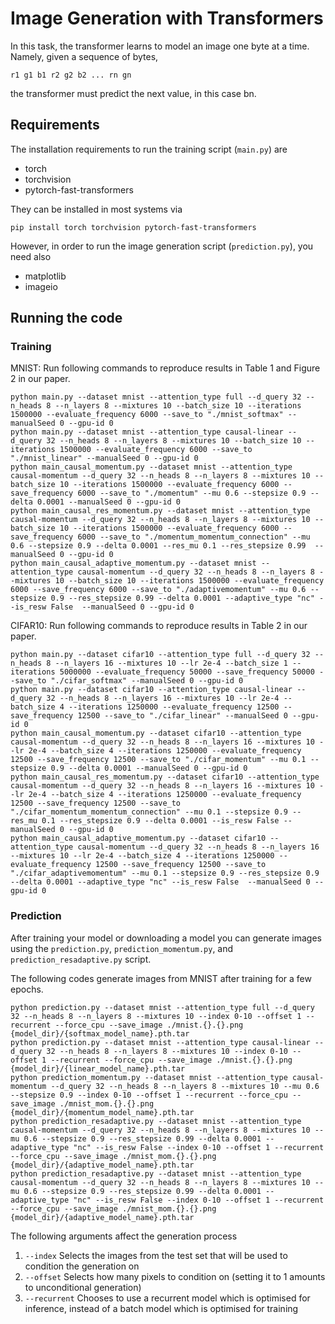 Image Generation with Transformers
==================================

In this task, the transformer learns to model an image one byte at a time.
Namely, given a sequence of bytes,

    r1 g1 b1 r2 g2 b2 ... rn gn

the transformer must predict the next value, in this case bn.

Requirements
------------

The installation requirements to run the training script (`main.py`) are 

* torch
* torchvision
* pytorch-fast-transformers

They can be installed in most systems via

    pip install torch torchvision pytorch-fast-transformers

However, in order to run the image generation script (`prediction.py`), you
need also

* matplotlib
* imageio

Running the code
----------------

### Training

MNIST: Run following commands to reproduce results in Table 1 and Figure 2 in our paper.
```
python main.py --dataset mnist --attention_type full --d_query 32 --n_heads 8 --n_layers 8 --mixtures 10 --batch_size 10 --iterations 1500000 --evaluate_frequency 6000 --save_to "./mnist_softmax" --manualSeed 0 --gpu-id 0
python main.py --dataset mnist --attention_type causal-linear --d_query 32 --n_heads 8 --n_layers 8 --mixtures 10 --batch_size 10 --iterations 1500000 --evaluate_frequency 6000 --save_to "./mnist_linear" --manualSeed 0 --gpu-id 0
python main_causal_momentum.py --dataset mnist --attention_type causal-momentum --d_query 32 --n_heads 8 --n_layers 8 --mixtures 10 --batch_size 10 --iterations 1500000 --evaluate_frequency 6000 --save_frequency 6000 --save_to "./momentum" --mu 0.6 --stepsize 0.9 --delta 0.0001 --manualSeed 0 --gpu-id 0
python main_causal_res_momentum.py --dataset mnist --attention_type causal-momentum --d_query 32 --n_heads 8 --n_layers 8 --mixtures 10 --batch_size 10 --iterations 1500000 --evaluate_frequency 6000 --save_frequency 6000 --save_to "./momentum_momentum_connection" --mu 0.6 --stepsize 0.9 --delta 0.0001 --res_mu 0.1 --res_stepsize 0.99  --manualSeed 0 --gpu-id 0
python main_causal_adaptive_momentum.py --dataset mnist --attention_type causal-momentum --d_query 32 --n_heads 8 --n_layers 8 --mixtures 10 --batch_size 10 --iterations 1500000 --evaluate_frequency 6000 --save_frequency 6000 --save_to "./adaptivemomentum" --mu 0.6 --stepsize 0.9 --res_stepsize 0.99 --delta 0.0001 --adaptive_type "nc" --is_resw False  --manualSeed 0 --gpu-id 0
```

CIFAR10: Run following commands to reproduce results in Table 2 in our paper.
```
python main.py --dataset cifar10 --attention_type full --d_query 32 --n_heads 8 --n_layers 16 --mixtures 10 --lr 2e-4 --batch_size 1 --iterations 5000000 --evaluate_frequency 50000 --save_frequency 50000 --save_to "./cifar_softmax" --manualSeed 0 --gpu-id 0
python main.py --dataset cifar10 --attention_type causal-linear --d_query 32 --n_heads 8 --n_layers 16 --mixtures 10 --lr 2e-4 --batch_size 4 --iterations 1250000 --evaluate_frequency 12500 --save_frequency 12500 --save_to "./cifar_linear" --manualSeed 0 --gpu-id 0
python main_causal_momentum.py --dataset cifar10 --attention_type causal-momentum --d_query 32 --n_heads 8 --n_layers 16 --mixtures 10 --lr 2e-4 --batch_size 4 --iterations 1250000 --evaluate_frequency 12500 --save_frequency 12500 --save_to "./cifar_momentum" --mu 0.1 --stepsize 0.9 --delta 0.0001 --manualSeed 0 --gpu-id 0
python main_causal_res_momentum.py --dataset cifar10 --attention_type causal-momentum --d_query 32 --n_heads 8 --n_layers 16 --mixtures 10 --lr 2e-4 --batch_size 4 --iterations 1250000 --evaluate_frequency 12500 --save_frequency 12500 --save_to "./cifar_momentum_momentum_connection" --mu 0.1 --stepsize 0.9 --res_mu 0.1 --res_stepsize 0.9 --delta 0.0001 --is_resw False --manualSeed 0 --gpu-id 0
python main_causal_adaptive_momentum.py --dataset cifar10 --attention_type causal-momentum --d_query 32 --n_heads 8 --n_layers 16 --mixtures 10 --lr 2e-4 --batch_size 4 --iterations 1250000 --evaluate_frequency 12500 --save_frequency 12500 --save_to "./cifar_adaptivemomentum" --mu 0.1 --stepsize 0.9 --res_stepsize 0.9 --delta 0.0001 --adaptive_type "nc" --is_resw False  --manualSeed 0 --gpu-id 0 
```

### Prediction

After training your model or downloading a model you can generate images using
the `prediction.py`, `prediction_momentum.py`, and `prediction_resadaptive.py` script.

The following codes generate images from MNIST after training for a few epochs.

```
python prediction.py --dataset mnist --attention_type full --d_query 32 --n_heads 8 --n_layers 8 --mixtures 10 --index 0-10 --offset 1 --recurrent --force_cpu --save_image ./mnist.{}.{}.png {model_dir}/{softmax_model_name}.pth.tar
python prediction.py --dataset mnist --attention_type causal-linear --d_query 32 --n_heads 8 --n_layers 8 --mixtures 10 --index 0-10 --offset 1 --recurrent --force_cpu --save_image ./mnist.{}.{}.png {model_dir}/{linear_model_name}.pth.tar
python prediction_momentum.py --dataset mnist --attention_type causal-momentum --d_query 32 --n_heads 8 --n_layers 8 --mixtures 10 --mu 0.6 --stepsize 0.9 --index 0-10 --offset 1 --recurrent --force_cpu --save_image ./mnist_mom.{}.{}.png {model_dir}/{momentum_model_name}.pth.tar
python prediction_resadaptive.py --dataset mnist --attention_type causal-momentum --d_query 32 --n_heads 8 --n_layers 8 --mixtures 10 --mu 0.6 --stepsize 0.9 --res_stepsize 0.99 --delta 0.0001 --adaptive_type "nc" --is_resw False --index 0-10 --offset 1 --recurrent --force_cpu --save_image ./mnist_mom.{}.{}.png {model_dir}/{adaptive_model_name}.pth.tar
python prediction_resadaptive.py --dataset mnist --attention_type causal-momentum --d_query 32 --n_heads 8 --n_layers 8 --mixtures 10 --mu 0.6 --stepsize 0.9 --res_stepsize 0.99 --delta 0.0001 --adaptive_type "nc" --is_resw False --index 0-10 --offset 1 --recurrent --force_cpu --save_image ./mnist_mom.{}.{}.png {model_dir}/{adaptive_model_name}.pth.tar
```

The following arguments affect the generation process

1. `--index` Selects the images from the test set that will be used to
   condition the generation on
2. `--offset` Selects how many pixels to condition on (setting it to 1 amounts
   to unconditional generation)
3. `--recurrent` Chooses to use a recurrent model which is optimised for
   inference, instead of a batch model which is optimised for training
